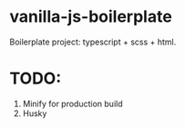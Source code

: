 # vanilla-js-boilerplate
Boilerplate project: typescript + scss + html.

# TODO:
1. Minify for production build
2. Husky